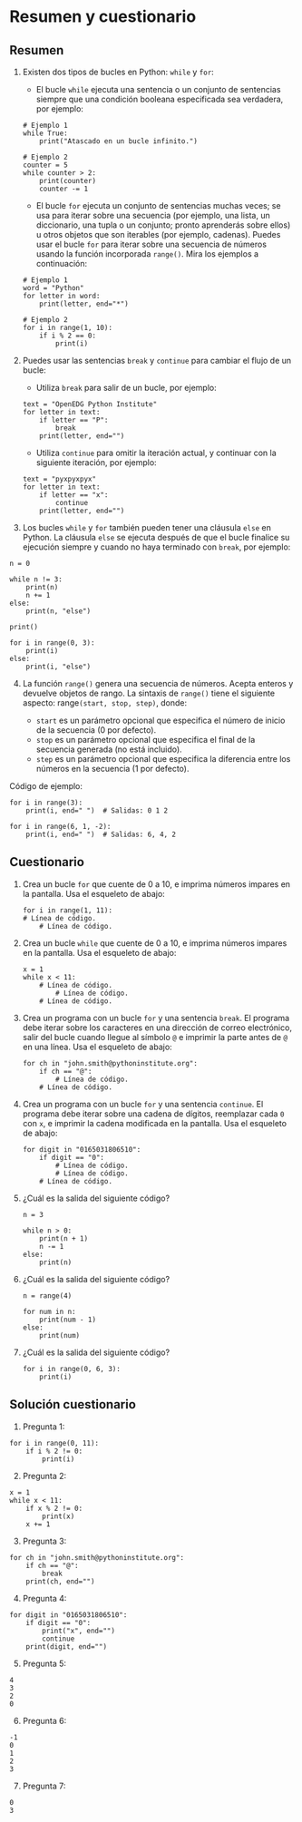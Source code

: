 # Resumen y cuestionario

## Resumen

1. Existen dos tipos de bucles en Python: `while` y `for`:

    * El bucle `while` ejecuta una sentencia o un conjunto de sentencias siempre que una condición booleana especificada sea verdadera, por ejemplo:

    ```
    # Ejemplo 1
    while True:
        print("Atascado en un bucle infinito.")

    # Ejemplo 2
    counter = 5
    while counter > 2:
        print(counter)
        counter -= 1
    ```

    * El bucle `for` ejecuta un conjunto de sentencias muchas veces; se usa para iterar sobre una secuencia (por ejemplo, una lista, un diccionario, una tupla o un conjunto; pronto aprenderás sobre ellos) u otros objetos que son iterables (por ejemplo, cadenas). Puedes usar el bucle `for` para iterar sobre una secuencia de números usando la función incorporada `range()`. Mira los ejemplos a continuación:

    ```
    # Ejemplo 1
    word = "Python"
    for letter in word:
        print(letter, end="*")

    # Ejemplo 2
    for i in range(1, 10):
        if i % 2 == 0:
            print(i)
    ```

2. Puedes usar las sentencias `break` y `continue` para cambiar el flujo de un bucle:

    * Utiliza `break` para salir de un bucle, por ejemplo:

    ```
    text = "OpenEDG Python Institute"
    for letter in text:
        if letter == "P":
            break
        print(letter, end="")
    ```

    * Utiliza `continue` para omitir la iteración actual, y continuar con la siguiente iteración, por ejemplo:

    ```
    text = "pyxpyxpyx"
    for letter in text:
        if letter == "x":
            continue
        print(letter, end="")
    ```

3. Los bucles `while` y `for` también pueden tener una cláusula `else` en Python. La cláusula `else` se ejecuta después de que el bucle finalice su ejecución siempre y cuando no haya terminado con `break`, por ejemplo:

```
n = 0

while n != 3:
    print(n)
    n += 1
else:
    print(n, "else")

print()

for i in range(0, 3):
    print(i)
else:
    print(i, "else")
```

4. La función `range()` genera una secuencia de números. Acepta enteros y devuelve objetos de rango. La sintaxis de `range()` tiene el siguiente aspecto: range`(start, stop, step)`, donde:

    * `start` es un parámetro opcional que especifica el número de inicio de la secuencia (0 por defecto).
    * `stop` es un parámetro opcional que especifica el final de la secuencia generada (no está incluido).
    * `step` es un parámetro opcional que especifica la diferencia entre los números en la secuencia (1 por defecto).

Código de ejemplo:

```
for i in range(3):
    print(i, end=" ")  # Salidas: 0 1 2

for i in range(6, 1, -2):
    print(i, end=" ")  # Salidas: 6, 4, 2
```

## Cuestionario

1. Crea un bucle `for` que cuente de 0 a 10, e imprima números impares en la pantalla. Usa el esqueleto de abajo: 

    ```
    for i in range(1, 11):
    # Línea de código.
        # Línea de código.
    ```

2. Crea un bucle `while` que cuente de 0 a 10, e imprima números impares en la pantalla. Usa el esqueleto de abajo:

    ```
    x = 1
    while x < 11:
        # Línea de código.
            # Línea de código.
        # Línea de código.   
    ```

3. Crea un programa con un bucle `for` y una sentencia `break`. El programa debe iterar sobre los caracteres en una dirección de correo electrónico, salir del bucle cuando llegue al símbolo `@` e imprimir la parte antes de `@` en una línea. Usa el esqueleto de abajo: 
    
    ```
    for ch in "john.smith@pythoninstitute.org":
        if ch == "@":
            # Línea de código.
        # Línea de código.
    ```

4. Crea un programa con un bucle `for` y una sentencia `continue`. El programa debe iterar sobre una cadena de dígitos, reemplazar cada `0` con `x`, e imprimir la cadena modificada en la pantalla. Usa el esqueleto de abajo:

    ```
    for digit in "0165031806510":
        if digit == "0":
            # Línea de código.
            # Línea de código.
        # Línea de código.    
    ```

5. ¿Cuál es la salida del siguiente código?

    ```
    n = 3

    while n > 0:
        print(n + 1)
        n -= 1
    else:
        print(n)
    ```

6. ¿Cuál es la salida del siguiente código?

    ```
    n = range(4)

    for num in n:
        print(num - 1)
    else:
        print(num)
    ```

7. ¿Cuál es la salida del siguiente código?

    ```
    for i in range(0, 6, 3):
        print(i)
    ```

## Solución cuestionario

1. Pregunta 1:

```
for i in range(0, 11):
    if i % 2 != 0:
        print(i)
```

2. Pregunta 2:

```
x = 1
while x < 11:
    if x % 2 != 0:
        print(x)
    x += 1
```

3. Pregunta 3:

```
for ch in "john.smith@pythoninstitute.org":
    if ch == "@":
        break
    print(ch, end="")
```

4. Pregunta 4:

```
for digit in "0165031806510":
    if digit == "0":
        print("x", end="")
        continue
    print(digit, end="")
```

5. Pregunta 5:

```
4
3
2
0
```
6. Pregunta 6:

```
-1
0
1
2
3
```

7. Pregunta 7:

```
0
3
```